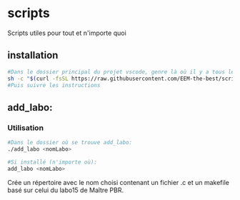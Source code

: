 # scripts
Scripts utiles pour tout et n'importe quoi

## installation
```bash
#Dans le dossier principal du projet vscode, genre là où il y a tous les ex.
sh -c "$(curl -fsSL https://raw.githubusercontent.com/EEM-the-best/scripts/main/install.sh)"
#Puis suivre les instructions
```
## add_labo:

### Utilisation
```bash
#Dans le dossier où se trouve add_labo:
./add_labo <nomLabo>

#Si installé (n'importe où):
add_labo <nomLabo>
```
Crée un répertoire avec le nom choisi contenant un fichier <nomLabo>.c et un makefile basé sur celui du labo15 de Maître PBR.
